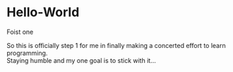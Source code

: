# Hello-World
Foist one

So this is officially step 1 for me in finally making a concerted effort to learn programming.  
Staying humble and my one goal is to stick with it...
